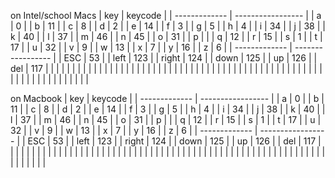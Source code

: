 on Intel/school Macs
|		key		|		keycode		|
| -------------	| ----------------- |
|		a		|		0			|
|		b		|		11			|
|		c		|		8			|
|		d		|		2			|
|		e		|		14			|
|		f		|		3			|
|		g		|		5			|
|		h		|		4			|
|		i		|		34			|
|		j		|		38			|
|		k		|		40			|
|		l		|		37			|
|		m		|		46			|
|		n		|		45			|
|		o		|		31			|
|		p		|					|
|		q		|		12			|
|		r		|		15			|
|		s		|		1			|
|		t		|		17			|
|		u		|		32			|
|		v		|		9			|
|		w		|		13			|
|		x		|		7			|
|		y		|		16			|
|		z		|		6			|
| -------------	| ----------------- |
|		ESC		|		53			|
|		left	|		123			|
|		right	|		124			|
|		down	|		125			|
|		up		|		126			|
|		del		|		117			|
|				|					|
|				|					|
|				|					|
|				|					|
|				|					|
|				|					|
|				|					|
|				|					|
|				|					|
|				|					|
|				|					|
|				|					|
|				|					|
|				|					|
|				|					|
|				|					|
|				|					|
|				|					|
|				|					|
|				|					|
|				|					|
|				|					|



on Macbook
|		key		|		keycode		|
| -------------	| ----------------- |
|		a		|		0			|
|		b		|		11			|
|		c		|		8			|
|		d		|		2			|
|		e		|		14			|
|		f		|		3			|
|		g		|		5			|
|		h		|		4			|
|		i		|		34			|
|		j		|		38			|
|		k		|		40			|
|		l		|		37			|
|		m		|		46			|
|		n		|		45			|
|		o		|		31			|
|		p		|					|
|		q		|		12			|
|		r		|		15			|
|		s		|		1			|
|		t		|		17			|
|		u		|		32			|
|		v		|		9			|
|		w		|		13			|
|		x		|		7			|
|		y		|		16			|
|		z		|		6			|
| -------------	| ----------------- |
|		ESC		|		53			|
|		left	|		123			|
|		right	|		124			|
|		down	|		125			|
|		up		|		126			|
|		del		|		117			|
|				|					|
|				|					|
|				|					|
|				|					|
|				|					|
|				|					|
|				|					|
|				|					|
|				|					|
|				|					|
|				|					|
|				|					|
|				|					|
|				|					|
|				|					|
|				|					|
|				|					|
|				|					|
|				|					|
|				|					|
|				|					|
|				|					|